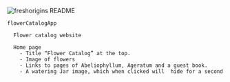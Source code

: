 ![freshorigins](https://user-images.githubusercontent.com/99485730/183238700-55008016-b56f-4144-92af-17f1dd9f0afc.jpg)
README

`flowerCatalogApp`

```
  Flower catalog website 

  Home page
    - Title “Flower Catalog” at the top.
    - Image of flowers
    - Links to pages of Abeliophyllum, Ageratum and a guest book.
    - A watering Jar image, which when clicked will  hide for a second

```

